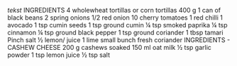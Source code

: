 _tekst_
INGREDIENTS
4 wholewheat tortillas or corn tortillas
400 g 1 can of black beans
2 spring onions
1/2 red onion
10 cherry tomatoes
1 red chilli
1 avocado
1 tsp cumin seeds
1 tsp ground cumin
¼ tsp smoked paprika
¼ tsp cinnamon
¼ tsp ground black pepper
1 tsp ground coriander
1 tbsp tamari
Pinch salt
½ lemon/ juice 1 lime
small bunch fresh coriander
INGREDIENTS - CASHEW CHEESE
200 g cashews soaked
150 ml oat milk
½ tsp garlic powder
1 tsp lemon juice
½ tsp salt
